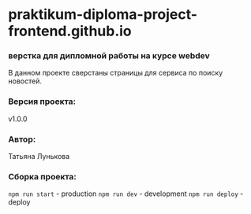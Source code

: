 # praktikum-diploma-project-frontend.github.io

### верстка для дипломной работы на курсе webdev
В данном проекте сверстаны страницы для сервиса по поиску новостей. 

### Версия проекта:
v1.0.0

### Автор:
Татьяна Лунькова

### Сборка проекта:
`npm run start` - production
`npm run dev` - development
`npm run deploy` - deploy

